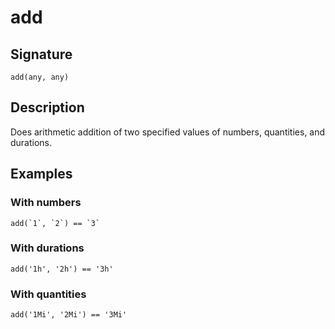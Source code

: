 # add

## Signature

`add(any, any)`

## Description

Does arithmetic addition of two specified values of numbers, quantities, and durations.

## Examples

### With numbers

```
add(`1`, `2`) == `3`
```

### With durations

```
add('1h', '2h') == '3h'
```

### With quantities

```
add('1Mi', '2Mi') == '3Mi'
```
